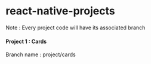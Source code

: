 # react-native-projects
Note : Every project code will have its associated branch


#### Project 1 : Cards
Branch name : project/cards

